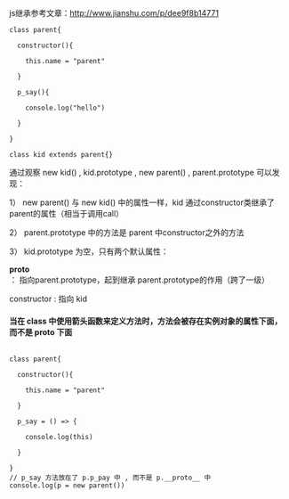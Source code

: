 js继承参考文章：http://www.jianshu.com/p/dee9f8b14771

```
class parent{

  constructor(){

    this.name = "parent"

  }

  p_say(){

    console.log("hello")

  }

}

class kid extends parent{}
```

通过观察 new kid() , kid.prototype , new parent() , parent.prototype 可以发现：

1） new parent() 与 new kid() 中的属性一样，kid 通过constructor类继承了parent的属性（相当于调用call）

2） parent.prototype 中的方法是 parent 中constructor之外的方法

3） kid.prototype 为空，只有两个默认属性：

__proto__ ： 指向parent.prototype，起到继承 parent.prototype的作用（跨了一级）

constructor : 指向 kid

#### 当在 class 中使用箭头函数来定义方法时，方法会被存在实例对象的属性下面，而不是 __proto__ 下面

```

class parent{

  constructor(){

    this.name = "parent"

  }

  p_say = () => {
    
    console.log(this)

  }

}
// p_say 方法放在了 p.p_pay 中 , 而不是 p.__proto__ 中
console.log(p = new parent())  
```


